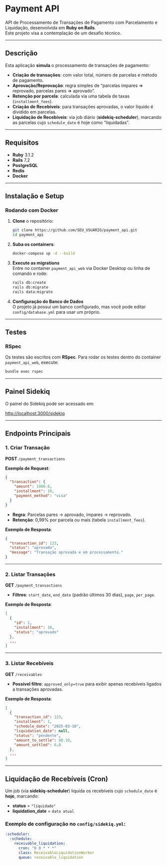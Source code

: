 # Payment API

API de Processamento de Transações de Pagamento com Parcelamento e Liquidação, desenvolvida em **Ruby on Rails**.  
Este projeto visa a contemplação de um desafio técnico.

---

## Descrição

Esta aplicação **simula** o processamento de transações de pagamento:

- **Criação de transações**: com valor total, número de parcelas e método de pagamento.
- **Aprovação/Reprovação**: regra simples de “parcelas ímpares => reprovado, parcelas pares => aprovado”.
- **Retenção por parcela**: calculada via uma tabela de taxas (`installment_fees`).
- **Criação de Recebíveis**: para transações aprovadas, o valor líquido é dividido em parcelas.
- **Liquidação de Recebíveis**: via job diário (**sidekiq-scheduler**), marcando as parcelas cujo `schedule_date` é hoje como “liquidadas”.

---

## Requisitos

- **Ruby** 3.1.2
- **Rails** 7.2
- **PostgreSQL**
- **Redis** 
- **Docker** 

---

## Instalação e Setup

### Rodando com Docker

1. **Clone** o repositório:
   ```bash
   git clone https://github.com/SEU_USUARIO/payment_api.git
   cd payment_api
   ```

2. **Suba os containers**:
   ```bash 
   docker-compose up -d --build
   ```

3. **Execute as migrations**  
   Entre no container `payment_api_web` via Docker Desktop ou linha de comando e rode:
   ```bash
   rails db:create
   rails db:migrate
   rails data:migrate
   ```

4. **Configuração do Banco de Dados**  
   O projeto já possui um banco configurado, mas você pode editar `config/database.yml` para usar um próprio.

---

## Testes

### RSpec

Os testes são escritos com **RSpec**. Para rodar os testes dentro do container `payment_api_web`, execute:

```bash
bundle exec rspec
```

---

## Painel Sidekiq

O painel do Sidekiq pode ser acessado em:

[http://localhost:3000/sidekiq](http://localhost:3000/sidekiq)

---

## Endpoints Principais

### 1. Criar Transação

**POST** `/payment_transactions`

**Exemplo de Request**:
```json
{
  "transaction": {
    "amount": 1000.0,
    "installment": 10,
    "payment_method": "visa"
  }
}
```

- **Regra**: Parcelas pares → aprovado, ímpares → reprovado.
- **Retenção**: 0,99% por parcela ou mais (tabela `installment_fees`).

**Exemplo de Resposta**:
```json
{
  "transaction_id": 123,
  "status": "aprovado",
  "message": "Transação aprovada e em processamento."
}
```

---

### 2. Listar Transações

**GET** `/payment_transactions`

- **Filtros**: `start_date`, `end_date` (padrão últimos 30 dias), `page`, `per_page`.

**Exemplo de Resposta**:
```json
[
  {
    "id": 1,
    "installment": 10,
    "status": "aprovado"
  },
  ...
]
```

---

### 3. Listar Recebíveis

**GET** `/receivables`

- **Possível filtro**: `approved_only=true` para exibir apenas recebíveis ligados a transações aprovadas.

**Exemplo de Resposta**:
```json
[
  {
    "transaction_id": 123,
    "installment": 1,
    "schedule_date": "2025-03-10",
    "liquidation_date": null,
    "status": "pendente",
    "amount_to_settle": 90.10,
    "amount_settled": 0.0
  },
  ...
]
```

---

## Liquidação de Recebíveis (Cron)

Um job (via **sidekiq-scheduler**) liquida os recebíveis cujo `schedule_date` é **hoje**, marcando:

- **status** = `"liquidado"`
- **liquidation_date** = `data atual`

### Exemplo de configuração no `config/sidekiq.yml`:
```yaml
:scheduler:
  :schedule:
    receivable_liquidation:
      cron: "0 0 * * *"
      class: ReceivableLiquidationWorker
      queue: receivable_liquidation
```
